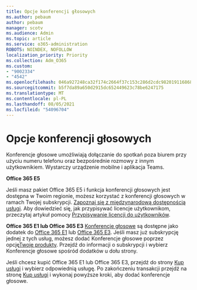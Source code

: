 ```yaml
---
title: Opcje konferencji głosowych
ms.author: pebaum
author: pebaum
manager: scotv
ms.audience: Admin
ms.topic: article
ms.service: o365-administration
ROBOTS: NOINDEX, NOFOLLOW
localization_priority: Priority
ms.collection: Adm_O365
ms.custom:
- "9002334"
- "4542"
ms.openlocfilehash: 046a927248ca32f174c2664f37c153c286d2cdc982019116868bd0c2e85fe063
ms.sourcegitcommit: b5f7da89a650d2915dc652449623c78be6247175
ms.translationtype: MT
ms.contentlocale: pl-PL
ms.lasthandoff: 08/05/2021
ms.locfileid: "54096704"
---
```

# <a name="options-for-audio-conferencing"></a>Opcje konferencji głosowych

Konferencje głosowe umożliwiają dołączanie do spotkań poza biurem przy użyciu numeru telefonu oraz bezpośrednie rozmowy z innym użytkownikiem. Wystarczy urządzenie mobilne i aplikacja Teams.

**Office 365 E5**

Jeśli masz pakiet Office 365 E5 i funkcja konferencji głosowych jest dostępna w Twoim regionie, możesz korzystać z konferencji głosowych w ramach Twojej subskrypcji. [Zapoznaj się z międzynarodową dostępnością usługi](https://go.microsoft.com/fwlink/p/?LinkID=839556). Aby dowiedzieć się, jak przypisywać licencje użytkownikom, przeczytaj artykuł pomocy [Przypisywanie licencji do użytkowników](https://docs.microsoft.com/microsoft-365/admin/manage/assign-licenses-to-users).

**Office 365 E1 lub Office 365 E3**
[Konferencje głosowe](https://docs.microsoft.com/microsoftteams/audio-conferencing-in-office-365) są dostępne jako dodatek do [Office 365 E1](https://www.microsoft.com/microsoft-365/business/office-365-enterprise-e1-business-software) lub [Office 365 E3](https://www.microsoft.com/microsoft-365/business/office-365-enterprise-e3-business-software).  Jeśli masz już subskrypcję jednej z tych usług, możesz dodać Konferencje głosowe poprzez opcję[Twoje produkty](https://go.microsoft.com/fwlink/p/?linkid=842054). Przejdź do informacji o subskrypcji i wybierz Konferencje głosowe spośród dodatków u dołu strony.

Jeśli chcesz kupić Office 365 E1 lub Office 365 E3, przejdź do strony [Kup usługi](https://go.microsoft.com/fwlink/p/?linkid=868433) i wybierz odpowiednią usługę.  Po zakończeniu transakcji przejdź na stronę [Kup usługi](https://go.microsoft.com/fwlink/p/?linkid=868433) i wykonaj powyższe kroki, aby dodać konferencje głosowe.
